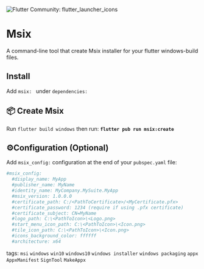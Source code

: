 ![Flutter Community: flutter_launcher_icons](https://news.thewindowsclub.com/wp-content/uploads/2018/07/MSIX.jpg)

# Msix
A command-line tool that create Msix installer for your flutter windows-build files.
## Install
Add `msix: ` under `dependencies:`
## :package: Create Msix
Run `flutter build windows` then run: **`flutter pub run msix:create`**
## :gear:Configuration (Optional)
Add `msix_config:` configuration at the end of your `pubspec.yaml` file:
```yaml
#msix_config:
  #display_name: MyApp
  #publisher_name: MyName
  #identity_name: MyCompany.MySuite.MyApp
  #msix_version: 1.0.0.0
  #certificate_path: C:/<PathToCertificate>/<MyCertificate.pfx>
  #certificate_password: 1234 (require if using .pfx certificate)
  #certificate_subject: CN=MyName
  #logo_path: C:\<PathToIcon>\<Logo.png>
  #start_menu_icon_path: C:\<PathToIcon>\<Icon.png>
  #tile_icon_path: C:\<PathToIcon>\<Icon.png>
  #icons_background_color: ffffff
  #architecture: x64
```
tags: `msi` `windows` `win10` `windows10` `windows installer` `windows packaging` `appx` `AppxManifest` `SignTool` `MakeAppx`